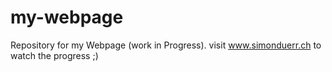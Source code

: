 # my-webpage
Repository for my Webpage (work in Progress). visit www.simonduerr.ch to watch the progress ;)
